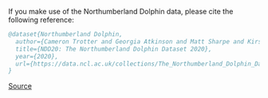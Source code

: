 If you make use of the Northumberland Dolphin data, please cite the following reference:

``` bibtex 
@dataset{Northumberland Dolphin,
  author={Cameron Trotter and Georgia Atkinson and Matt Sharpe and Kirsten Richardson and Stephen McGough and Nick Wright and Ben Burville and Per Berggren},
  title={NDD20: The Northumberland Dolphin Dataset 2020},
  year={2020},
  url={https://data.ncl.ac.uk/collections/The_Northumberland_Dolphin_Dataset_2020/4982342/1}
}
```

[Source](https://data.ncl.ac.uk/collections/The_Northumberland_Dolphin_Dataset_2020/4982342/1)